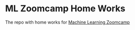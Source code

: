# ML Zoomcamp Home Works

The repo with home works for [Machine Learning Zoomcamp](https://github.com/DataTalksClub/machine-learning-zoomcamp)
